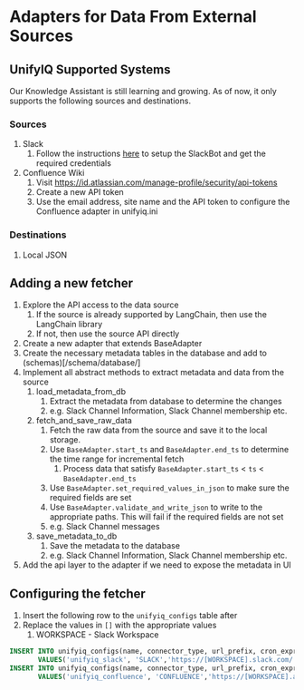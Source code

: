 # Adapters for Data From External Sources

## UnifyIQ Supported Systems

Our Knowledge Assistant is still learning and growing. As of now, it only supports the following sources and
destinations.

### Sources

1. Slack
    1. Follow the instructions [here](/unifyiq/retrieval/slackbot/README.md) to setup the SlackBot and get the required
       credentials
2. Confluence Wiki
    1. Visit https://id.atlassian.com/manage-profile/security/api-tokens
    2. Create a new API token
    3. Use the email address, site name and the API token to configure the Confluence adapter in unifyiq.ini

### Destinations

1. Local JSON

## Adding a new fetcher

1. Explore the API access to the data source
    1. If the source is already supported by LangChain, then use the LangChain library
    2. If not, then use the source API directly
2. Create a new adapter that extends BaseAdapter
3. Create the necessary metadata tables in the database and add to (schemas)[/schema/database/]
4. Implement all abstract methods to extract metadata and data from the source
    1. load_metadata_from_db
        1. Extract the metadata from database to determine the changes
        2. e.g. Slack Channel Information, Slack Channel membership etc.
    2. fetch_and_save_raw_data
        1. Fetch the raw data from the source and save it to the local storage.
        2. Use `BaseAdapter.start_ts` and `BaseAdapter.end_ts` to determine the time range for incremental fetch
            1. Process data that satisfy `BaseAdapter.start_ts` < `ts` < `BaseAdapter.end_ts`
        3. Use `BaseAdapter.set_required_values_in_json` to make sure the required fields are set
        4. Use `BaseAdapter.validate_and_write_json` to write to the appropriate paths. This will fail if the required
           fields are not set
        5. e.g. Slack Channel messages
    3. save_metadata_to_db
        1. Save the metadata to the database
        2. e.g. Slack Channel Information, Slack Channel membership etc.
5. Add the api layer to the adapter if we need to expose the metadata in UI

## Configuring the fetcher

1. Insert the following row to the `unifyiq_configs` table after
2. Replace the values in `[]` with the appropriate values
    1. WORKSPACE - Slack Workspace

 ~~~~sql
 INSERT INTO unifyiq_configs(name, connector_type, url_prefix, cron_expr, start_ts, last_fetched_ts, is_enabled)
        VALUES('unifyiq_slack', 'SLACK','https://[WORKSPACE].slack.com/', '0 2 * * *', 1672560000, 0, true);
 INSERT INTO unifyiq_configs(name, connector_type, url_prefix, cron_expr, start_ts, last_fetched_ts, is_enabled)
        VALUES('unifyiq_confluence', 'CONFLUENCE','https://[WORKSPACE].atlassian.net/', '0 2 * * *', 1672560000, 0, true);   
 ~~~~
